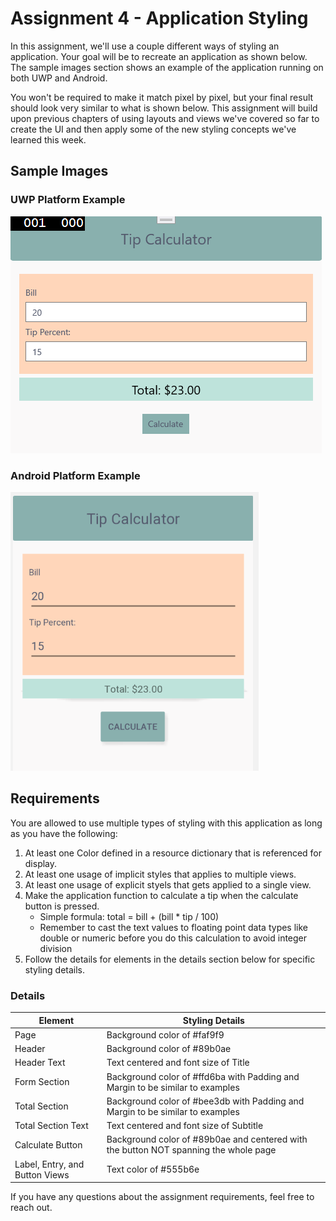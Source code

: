 # Assignment 4 - Application Styling

In this assignment, we'll use a couple different ways of styling an application. Your goal will be to recreate an application as shown below. The sample images section shows an example of the application running on both UWP and Android.

You won't be required to make it match pixel by pixel, but your final result should look very similar to what is shown below. This assignment will build upon previous chapters of using layouts and views we've covered so far to create the UI and then apply some of the new styling concepts we've learned this week.

## Sample Images

### UWP Platform Example

![](images/uwp.png)

### Android Platform Example

![](images/android.png)

## Requirements

You are allowed to use multiple types of styling with this application as long as you have the following:

1. At least one Color defined in a resource dictionary that is referenced for display.
2. At least one usage of implicit styles that applies to multiple views.
3. At least one usage of explicit styels that gets applied to a single view.
4. Make the application function to calculate a tip when the calculate button is pressed.
    - Simple formula: total = bill + (bill * tip / 100)
    - Remember to cast the text values to floating point data types like double or numeric before you do this calculation to avoid integer division
5. Follow the details for elements in the details section below for specific styling details.

### Details

Element | Styling Details
---|---
Page | Background color of #faf9f9
Header | Background color of #89b0ae
Header Text | Text centered and font size of Title
Form Section | Background color of #ffd6ba with Padding and Margin to be similar to examples
Total Section | Background color of #bee3db with Padding and Margin to be similar to examples
Total Section Text | Text centered and font size of Subtitle
Calculate Button | Background color of #89b0ae and centered with the button NOT spanning the whole page
Label, Entry, and Button Views | Text color of #555b6e
    
If you have any questions about the assignment requirements, feel free to reach out.

